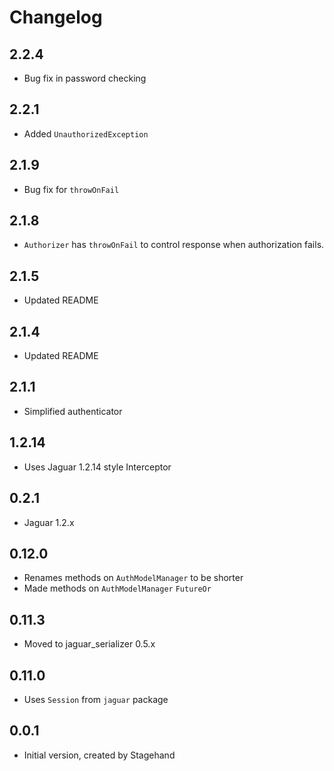 # Changelog

## 2.2.4

+ Bug fix in password checking

## 2.2.1

+ Added `UnauthorizedException`

## 2.1.9

+ Bug fix for `throwOnFail`

## 2.1.8

+ `Authorizer` has `throwOnFail` to control response when authorization fails.

## 2.1.5

+ Updated README

## 2.1.4

+ Updated README

## 2.1.1

+ Simplified authenticator

## 1.2.14

+ Uses Jaguar 1.2.14 style Interceptor

## 0.2.1

+ Jaguar 1.2.x

## 0.12.0

- Renames methods on `AuthModelManager` to be shorter
- Made methods on `AuthModelManager` `FutureOr`

## 0.11.3

- Moved to jaguar_serializer 0.5.x

## 0.11.0

- Uses `Session` from `jaguar` package

## 0.0.1

- Initial version, created by Stagehand

